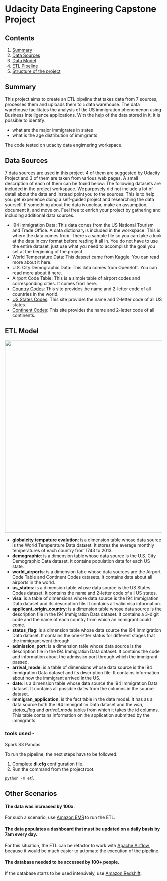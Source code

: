 # Udacity Data Engineering Capstone Project


## Contents

1. [Summary](#Summary)  
2. [Data Sources](#data-sources)  
3. [Data Model](#data-model)   
4. [ETL Pipeline](#etl-pipeline)
6. [Structure of the project](#structure-of-the-project)

## Summary

This project aims to create an ETL pipeline that takes data from 7 sources, processes them and uploads them to a data warehouse. The data warehouse facilitates the analysis of the US immigration phenomenon using Business Intelligence applications. With the help of the data stored in it, it is possible to identify:
- what are the major immigrates in states
- what is the age distribution of immigrants

The code tested on udacity data enginnering workspace.

## Data Sources

7 data sources are used in this project. 4 of them are suggested by Udacity  Project and 3 of them are taken from various web pages. A small description of each of them can be found below:
The following datasets are included in the project workspace. We purposely did not include a lot of detail about the data and instead point you to the sources. This is to help you get experience doing a self-guided project and researching the data yourself. If something about the data is unclear, make an assumption, document it, and move on. Feel free to enrich your project by gathering and including additional data sources.

- I94 Immigration Data: This data comes from the US National Tourism and Trade Office. A data dictionary is included in the workspace. This is where the data comes from. There's a sample file so you can take a look at the data in csv format before reading it all in. You do not have to use the entire dataset, just use what you need to accomplish the goal you set at the beginning of the project.
- World Temperature Data: This dataset came from Kaggle. You can read more about it here.
- U.S. City Demographic Data: This data comes from OpenSoft. You can read more about it here.
- Airport Code Table: This is a simple table of airport codes and corresponding cities. It comes from here.
- [Country Codes](https://countrycode.org/): This site provides the name and 2-letter code of all countries in the world.
- [US States Codes](https://www23.statcan.gc.ca/imdb/p3VD.pl?Function=getVD&TVD=53971):  This site provides the name and 2-letter code of all US states.
- [Continent Codes](https://www.php.net/manual/en/function.geoip-continent-code-by-name.php): This site provides the name and 2-letter code of all continents.

## ETL Model

<p align="center">
  <img width="712" height="618" src="docs/etl_model.PNG">
</p>  


- **globalcity tempature evalution**: is a dimension table whose data source is the World Temperature Data dataset. It stores the average monthly temperatures of each country from 1743 to 2013.
- **demographic**: is a dimension table whose data source is the U.S. City Demographic Data dataset. It contains population data for each US state.
- **world_airports**: is a dimension table whose data sources are the Airport Code Table and Continent Codes datasets. It contains data about all airports in the world.
- **us_states**: is a dimension table whose data source is the US States Codes dataset. It contains the name and 2-letter code of all US states.
- **visa**: is a table of dimensions whose data source is the I94 Immigration Data dataset and its description file. It contains all valid visa information.
- **applicant_origin_country**: is a dimension table whose data source is the description file in the I94 Immigration Data dataset. It contains a 3-digit code and the name of each country from which an immigrant could come.
- **status_flag**: is a dimension table whose data source the I94 Immigration Data dataset. It contains the one-letter status for different stages that the immigrant went through.
- **admission_port**: is a dimension table whose data source is the description file in the I94 Immigration Data dataset. It contains the code and information about the admission port through which the immigrant passed.
- **arrival_mode**: is a table of dimensions whose data source is the I94 Immigration Data dataset and its description file. It contains information about how the immigrant arrived in the US.
- **date**: is a dimension table whose data source the I94 Immigration Data dataset. It contains all possible dates from the columns in the source dataset.
- **immigran_application**: is the fact table in the data model. It has as a data source both the I94 Immigration Data dataset and the *visa*, *status_flag* and *arrival_mode* tables from which it takes the id columns. This table contains information on the application submitted by the immigrants.





### tools used -

Spark
S3
Pandas

  
To run the pipeline, the next steps have to be followed:
1. Complete **dl.cfg** configuration file. 
2. Run the command from the project root.
```
python -m etl
```

## Other Scenarios

#### The data was increased by 100x.

For such a scenario, use [Amazon EMR](https://aws.amazon.com/emr/) to run the ETL.

#### The data populates a dashboard that must be updated on a daily basis by 7am every day.

For this situation, the ETL can be refactor to work with [Apache Airflow](https://airflow.apache.org/), because it would be much easier to automate the execution of the pipeline.

#### The database needed to be accessed by 100+ people.

If the database starts to be used intensively, use [Amazon Redshift](https://aws.amazon.com/redshift/).

